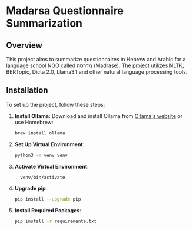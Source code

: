 # Madarsa Questionnaire Summarization

## Overview

This project aims to summarize questionnaires in Hebrew and Arabic for a language school NGO called מדרסה (Madrase). The project utilizes NLTK, BERTopic, Dicta 2.0, Llama3.1 and other natural language processing tools.


## Installation

To set up the project, follow these steps:

1. **Install Ollama**: Download and install Ollama from [Ollama's website](https://ollama.com/download) or use Homebrew:
    ```bash
    brew install ollama
    ```

2. **Set Up Virtual Environment**:
    ```bash
    python3 -m venv venv
    ```

3. **Activate Virtual Environment**:
    ```bash
    . venv/bin/activate
    ```

4. **Upgrade pip**:
    ```bash
    pip install --upgrade pip
    ```

5. **Install Required Packages**:
    ```bash
    pip install -r requirements.txt
    ```
